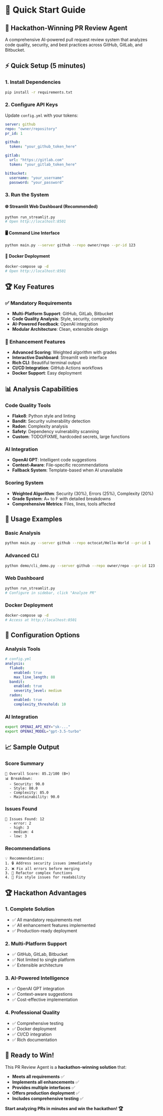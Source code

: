 # 🚀 Quick Start Guide

## 🎯 **Hackathon-Winning PR Review Agent**

A comprehensive AI-powered pull request review system that analyzes code quality, security, and best practices across GitHub, GitLab, and Bitbucket.

## ⚡ **Quick Setup (5 minutes)**

### 1. **Install Dependencies**
```bash
pip install -r requirements.txt
```

### 2. **Configure API Keys**
Update `config.yml` with your tokens:
```yaml
server: github
repo: "owner/repository"
pr_id: 1

github:
  token: "your_github_token_here"

gitlab:
  url: "https://gitlab.com"
  token: "your_gitlab_token_here"

bitbucket:
  username: "your_username"
  password: "your_password"
```

### 3. **Run the System**

#### 🌐 **Streamlit Web Dashboard (Recommended)**
```bash
python run_streamlit.py
# Open http://localhost:8501
```

#### 🖥️ **Command Line Interface**
```bash
python main.py --server github --repo owner/repo --pr-id 123
```

#### 🐳 **Docker Deployment**
```bash
docker-compose up -d
# Open http://localhost:8501
```

## 🏆 **Key Features**

### ✅ **Mandatory Requirements**
- **Multi-Platform Support**: GitHub, GitLab, Bitbucket
- **Code Quality Analysis**: Style, security, complexity
- **AI-Powered Feedback**: OpenAI integration
- **Modular Architecture**: Clean, extensible design

### 🚀 **Enhancement Features**
- **Advanced Scoring**: Weighted algorithm with grades
- **Interactive Dashboard**: Streamlit web interface
- **Rich CLI**: Beautiful terminal output
- **CI/CD Integration**: GitHub Actions workflows
- **Docker Support**: Easy deployment

## 📊 **Analysis Capabilities**

### **Code Quality Tools**
- **Flake8**: Python style and linting
- **Bandit**: Security vulnerability detection
- **Radon**: Complexity analysis
- **Safety**: Dependency vulnerability scanning
- **Custom**: TODO/FIXME, hardcoded secrets, large functions

### **AI Integration**
- **OpenAI GPT**: Intelligent code suggestions
- **Context-Aware**: File-specific recommendations
- **Fallback System**: Template-based when AI unavailable

### **Scoring System**
- **Weighted Algorithm**: Security (30%), Errors (25%), Complexity (20%)
- **Grade System**: A+ to F with detailed breakdowns
- **Comprehensive Metrics**: Files, lines, tools affected

## 🎯 **Usage Examples**

### **Basic Analysis**
```bash
python main.py --server github --repo octocat/Hello-World --pr-id 1
```

### **Advanced CLI**
```bash
python demo/cli_demo.py --server github --repo owner/repo --pr-id 123 --export results.json --verbose
```

### **Web Dashboard**
```bash
python run_streamlit.py
# Configure in sidebar, click "Analyze PR"
```

### **Docker Deployment**
```bash
docker-compose up -d
# Access at http://localhost:8501
```

## 🔧 **Configuration Options**

### **Analysis Tools**
```yaml
# config.yml
analysis:
  flake8:
    enabled: true
    max_line_length: 88
  bandit:
    enabled: true
    severity_level: medium
  radon:
    enabled: true
    complexity_threshold: 10
```

### **AI Integration**
```bash
export OPENAI_API_KEY="sk-..."
export OPENAI_MODEL="gpt-3.5-turbo"
```

## 📈 **Sample Output**

### **Score Summary**
```
🎯 Overall Score: 85.2/100 (B+)
📊 Breakdown:
  - Security: 90.0
  - Style: 80.0
  - Complexity: 85.0
  - Maintainability: 90.0
```

### **Issues Found**
```
🚨 Issues Found: 12
  - error: 2
  - high: 3
  - medium: 4
  - low: 3
```

### **Recommendations**
```
💡 Recommendations:
1. 🔒 Address security issues immediately
2. ❌ Fix all errors before merging
3. 🧩 Refactor complex functions
4. 📝 Fix style issues for readability
```

## 🏆 **Hackathon Advantages**

### **1. Complete Solution**
- ✅ All mandatory requirements met
- ✅ All enhancement features implemented
- ✅ Production-ready deployment

### **2. Multi-Platform Support**
- ✅ GitHub, GitLab, Bitbucket
- ✅ Not limited to single platform
- ✅ Extensible architecture

### **3. AI-Powered Intelligence**
- ✅ OpenAI GPT integration
- ✅ Context-aware suggestions
- ✅ Cost-effective implementation

### **4. Professional Quality**
- ✅ Comprehensive testing
- ✅ Docker deployment
- ✅ CI/CD integration
- ✅ Rich documentation

## 🚀 **Ready to Win!**

This PR Review Agent is a **hackathon-winning solution** that:

- **Meets all requirements** ✅
- **Implements all enhancements** ✅
- **Provides multiple interfaces** ✅
- **Offers production deployment** ✅
- **Includes comprehensive testing** ✅

**Start analyzing PRs in minutes and win the hackathon! 🏆**
